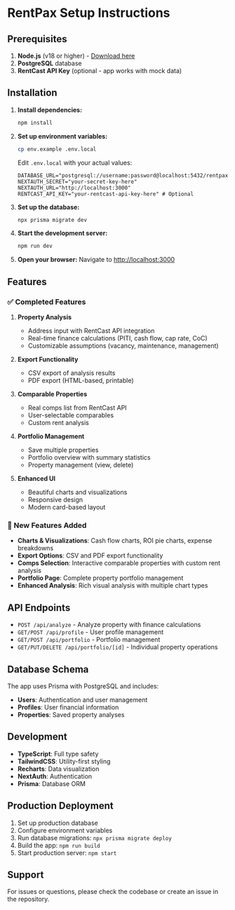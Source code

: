 # RentPax Setup Instructions

## Prerequisites

1. **Node.js** (v18 or higher) - [Download here](https://nodejs.org/)
2. **PostgreSQL** database
3. **RentCast API Key** (optional - app works with mock data)

## Installation

1. **Install dependencies:**
   ```bash
   npm install
   ```

2. **Set up environment variables:**
   ```bash
   cp env.example .env.local
   ```
   
   Edit `.env.local` with your actual values:
   ```env
   DATABASE_URL="postgresql://username:password@localhost:5432/rentpax"
   NEXTAUTH_SECRET="your-secret-key-here"
   NEXTAUTH_URL="http://localhost:3000"
   RENTCAST_API_KEY="your-rentcast-api-key-here" # Optional
   ```

3. **Set up the database:**
   ```bash
   npx prisma migrate dev
   ```

4. **Start the development server:**
   ```bash
   npm run dev
   ```

5. **Open your browser:**
   Navigate to [http://localhost:3000](http://localhost:3000)

## Features

### ✅ Completed Features

1. **Property Analysis**
   - Address input with RentCast API integration
   - Real-time finance calculations (PITI, cash flow, cap rate, CoC)
   - Customizable assumptions (vacancy, maintenance, management)

2. **Export Functionality**
   - CSV export of analysis results
   - PDF export (HTML-based, printable)

3. **Comparable Properties**
   - Real comps list from RentCast API
   - User-selectable comparables
   - Custom rent analysis

4. **Portfolio Management**
   - Save multiple properties
   - Portfolio overview with summary statistics
   - Property management (view, delete)

5. **Enhanced UI**
   - Beautiful charts and visualizations
   - Responsive design
   - Modern card-based layout

### 🚀 New Features Added

- **Charts & Visualizations**: Cash flow charts, ROI pie charts, expense breakdowns
- **Export Options**: CSV and PDF export functionality
- **Comps Selection**: Interactive comparable properties with custom rent analysis
- **Portfolio Page**: Complete property portfolio management
- **Enhanced Analysis**: Rich visual analysis with multiple chart types

## API Endpoints

- `POST /api/analyze` - Analyze property with finance calculations
- `GET/POST /api/profile` - User profile management
- `GET/POST /api/portfolio` - Portfolio management
- `GET/PUT/DELETE /api/portfolio/[id]` - Individual property operations

## Database Schema

The app uses Prisma with PostgreSQL and includes:
- **Users**: Authentication and user management
- **Profiles**: User financial information
- **Properties**: Saved property analyses

## Development

- **TypeScript**: Full type safety
- **TailwindCSS**: Utility-first styling
- **Recharts**: Data visualization
- **NextAuth**: Authentication
- **Prisma**: Database ORM

## Production Deployment

1. Set up production database
2. Configure environment variables
3. Run database migrations: `npx prisma migrate deploy`
4. Build the app: `npm run build`
5. Start production server: `npm start`

## Support

For issues or questions, please check the codebase or create an issue in the repository.
